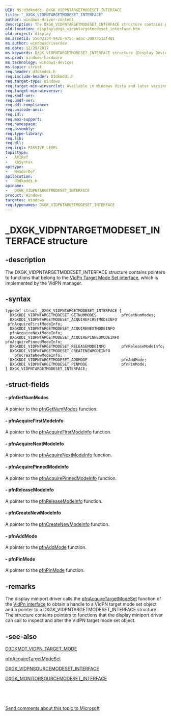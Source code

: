 ```yaml
---
UID: NS:d3dkmddi._DXGK_VIDPNTARGETMODESET_INTERFACE
title: "_DXGK_VIDPNTARGETMODESET_INTERFACE"
author: windows-driver-content
description: The DXGK_VIDPNTARGETMODESET_INTERFACE structure contains pointers to functions that belong to the VidPn Target Mode Set interface, which is implemented by the VidPN manager.
old-location: display\dxgk_vidpntargetmodeset_interface.htm
old-project: display
ms.assetid: 556d3134-942b-475c-adac-3087a512f481
ms.author: windowsdriverdev
ms.date: 12/29/2017
ms.keywords: DXGK_VIDPNTARGETMODESET_INTERFACE structure [Display Devices], DmStructs_f73ff16c-04e3-491b-9f0a-de50563abea4.xml, d3dkmddi/DXGK_VIDPNTARGETMODESET_INTERFACE, display.dxgk_vidpntargetmodeset_interface, DXGK_VIDPNTARGETMODESET_INTERFACE, _DXGK_VIDPNTARGETMODESET_INTERFACE
ms.prod: windows-hardware
ms.technology: windows-devices
ms.topic: struct
req.header: d3dkmddi.h
req.include-header: D3dkmddi.h
req.target-type: Windows
req.target-min-winverclnt: Available in Windows Vista and later versions of the Windows operating systems.
req.target-min-winversvr: 
req.kmdf-ver: 
req.umdf-ver: 
req.ddi-compliance: 
req.unicode-ansi: 
req.idl: 
req.max-support: 
req.namespace: 
req.assembly: 
req.type-library: 
req.lib: 
req.dll: 
req.irql: PASSIVE_LEVEL
topictype:
-	APIRef
-	kbSyntax
apitype:
-	HeaderDef
apilocation:
-	d3dkmddi.h
apiname:
-	DXGK_VIDPNTARGETMODESET_INTERFACE
product: Windows
targetos: Windows
req.typenames: DXGK_VIDPNTARGETMODESET_INTERFACE
---
```


# _DXGK_VIDPNTARGETMODESET_INTERFACE structure


## -description


The DXGK_VIDPNTARGETMODESET_INTERFACE structure contains pointers to functions that belong to the <a href="https://msdn.microsoft.com/library/windows/hardware/ff570559">VidPn Target Mode Set interface</a>, which is implemented by the VidPN manager.


## -syntax


````
typedef struct _DXGK_VIDPNTARGETMODESET_INTERFACE {
  DXGKDDI_VIDPNTARGETMODESET_GETNUMMODES           pfnGetNumModes;
  DXGKDDI_VIDPNTARGETMODESET_ACQUIREFIRSTMODEINFO  pfnAcquireFirstModeInfo;
  DXGKDDI_VIDPNTARGETMODESET_ACQUIRENEXTMODEINFO   pfnAcquireNextModeInfo;
  DXGKDDI_VIDPNTARGETMODESET_ACQUIREPINNEDMODEINFO pfnAcquirePinnedModeInfo;
  DXGKDDI_VIDPNTARGETMODESET_RELEASEMODEINFO       pfnReleaseModeInfo;
  DXGKDDI_VIDPNTARGETMODESET_CREATENEWMODEINFO     pfnCreateNewModeInfo;
  DXGKDDI_VIDPNTARGETMODESET_ADDMODE               pfnAddMode;
  DXGKDDI_VIDPNTARGETMODESET_PINMODE               pfnPinMode;
} DXGK_VIDPNTARGETMODESET_INTERFACE;
````


## -struct-fields




#### - pfnGetNumModes

A pointer to the <a href="..\d3dkmddi\nc-d3dkmddi-dxgkddi_vidpntargetmodeset_getnummodes.md">pfnGetNumModes</a> function.


#### - pfnAcquireFirstModeInfo

A pointer to the <a href="..\d3dkmddi\nc-d3dkmddi-dxgkddi_vidpntargetmodeset_acquirefirstmodeinfo.md">pfnAcquireFirstModeInfo</a> function.


#### - pfnAcquireNextModeInfo

A pointer to the <a href="..\d3dkmddi\nc-d3dkmddi-dxgkddi_vidpntargetmodeset_acquirenextmodeinfo.md">pfnAcquireNextModeInfo</a> function.


#### - pfnAcquirePinnedModeInfo

A pointer to the <a href="..\d3dkmddi\nc-d3dkmddi-dxgkddi_vidpntargetmodeset_acquirepinnedmodeinfo.md">pfnAcquirePinnedModeInfo</a> function.


#### - pfnReleaseModeInfo

A pointer to the <a href="..\d3dkmddi\nc-d3dkmddi-dxgkddi_vidpntargetmodeset_releasemodeinfo.md">pfnReleaseModeInfo</a> function.


#### - pfnCreateNewModeInfo

A pointer to the <a href="..\d3dkmddi\nc-d3dkmddi-dxgkddi_vidpntargetmodeset_createnewmodeinfo.md">pfnCreateNewModeInfo</a> function.


#### - pfnAddMode

A pointer to the <a href="..\d3dkmddi\nc-d3dkmddi-dxgkddi_vidpntargetmodeset_addmode.md">pfnAddMode</a> function.


#### - pfnPinMode

A pointer to the <a href="..\d3dkmddi\nc-d3dkmddi-dxgkddi_vidpntargetmodeset_pinmode.md">pfnPinMode</a> function.


## -remarks


The display miniport driver calls the <a href="..\d3dkmddi\nc-d3dkmddi-dxgkddi_vidpn_acquiretargetmodeset.md">pfnAcquireTargetModeSet</a> function of the <a href="https://msdn.microsoft.com/library/windows/hardware/ff570556">VidPn interface</a> to obtain a handle to a VidPN target mode set object and a pointer to a DXGK_VIDPNTARGETMODESET_INTERFACE structure. The structure contains pointers to functions that the display miniport driver can call to inspect and alter the VidPN target mode set object.



## -see-also

<a href="..\d3dkmdt\ns-d3dkmdt-_d3dkmdt_vidpn_target_mode.md">D3DKMDT_VIDPN_TARGET_MODE</a>

<a href="..\d3dkmddi\nc-d3dkmddi-dxgkddi_vidpn_acquiretargetmodeset.md">pfnAcquireTargetModeSet</a>

<a href="..\d3dkmddi\ns-d3dkmddi-_dxgk_vidpnsourcemodeset_interface.md">DXGK_VIDPNSOURCEMODESET_INTERFACE</a>

<a href="..\d3dkmddi\ns-d3dkmddi-_dxgk_monitorsourcemodeset_interface.md">DXGK_MONITORSOURCEMODESET_INTERFACE</a>

 

 

<a href="mailto:wsddocfb@microsoft.com?subject=Documentation%20feedback [display\display]:%20DXGK_VIDPNTARGETMODESET_INTERFACE structure%20 RELEASE:%20(12/29/2017)&amp;body=%0A%0APRIVACY STATEMENT%0A%0AWe use your feedback to improve the documentation. We don't use your email address for any other purpose, and we'll remove your email address from our system after the issue that you're reporting is fixed. While we're working to fix this issue, we might send you an email message to ask for more info. Later, we might also send you an email message to let you know that we've addressed your feedback.%0A%0AFor more info about Microsoft's privacy policy, see http://privacy.microsoft.com/en-us/default.aspx." title="Send comments about this topic to Microsoft">Send comments about this topic to Microsoft</a>

